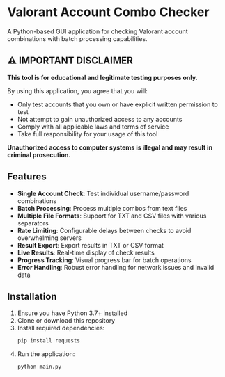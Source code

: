 # Valorant Account Combo Checker

A Python-based GUI application for checking Valorant account combinations with batch processing capabilities.

## ⚠️ IMPORTANT DISCLAIMER

**This tool is for educational and legitimate testing purposes only.**

By using this application, you agree that you will:
- Only test accounts that you own or have explicit written permission to test
- Not attempt to gain unauthorized access to any accounts
- Comply with all applicable laws and terms of service
- Take full responsibility for your usage of this tool

**Unauthorized access to computer systems is illegal and may result in criminal prosecution.**

## Features

- **Single Account Check**: Test individual username/password combinations
- **Batch Processing**: Process multiple combos from text files
- **Multiple File Formats**: Support for TXT and CSV files with various separators
- **Rate Limiting**: Configurable delays between checks to avoid overwhelming servers
- **Result Export**: Export results in TXT or CSV format
- **Live Results**: Real-time display of check results
- **Progress Tracking**: Visual progress bar for batch operations
- **Error Handling**: Robust error handling for network issues and invalid data

## Installation

1. Ensure you have Python 3.7+ installed
2. Clone or download this repository
3. Install required dependencies:
   ```bash
   pip install requests
   ```
4. Run the application:
   ```bash
   python main.py
   